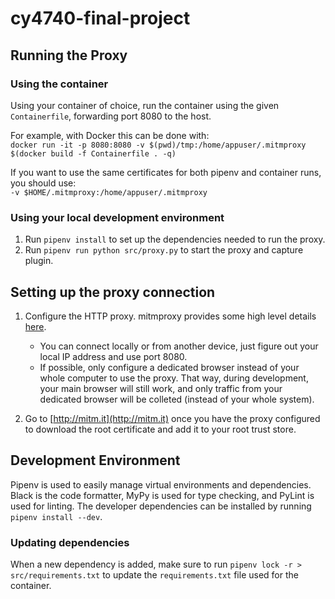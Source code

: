 # cy4740-final-project

## Running the Proxy

### Using the container

Using your container of choice, run the container using the given `Containerfile`, forwarding port
8080 to the host.

For example, with Docker this can be done with:  
`docker run -it -p 8080:8080 -v $(pwd)/tmp:/home/appuser/.mitmproxy $(docker build -f Containerfile . -q)`

If you want to use the same certificates for both pipenv and container runs, you should use:  
`-v $HOME/.mitmproxy:/home/appuser/.mitmproxy`

### Using your local development environment

1. Run `pipenv install` to set up the dependencies needed to run the proxy.
2. Run `pipenv run python src/proxy.py` to start the proxy and capture plugin.

## Setting up the proxy connection

1. Configure the HTTP proxy. mitmproxy provides some high level details
[here](https://docs.mitmproxy.org/stable/concepts-modes/#regular-proxy).
   - You can connect locally or from another device, just figure out your local IP address and use
     port 8080.
   - If possible, only configure a dedicated browser instead of your whole computer to use the 
     proxy. That way, during development, your main browser will still work, and only traffic from your
     dedicated browser will be colleted (instead of your whole system).

2. Go to [http://mitm.it](http://mitm.it) once you have the proxy configured to download the root
   certificate and add it to your root trust store.

## Development Environment

Pipenv is used to easily manage virtual environments and dependencies. Black is the code formatter,
MyPy is used for type checking, and PyLint is used for linting. The developer dependencies can
be installed by running `pipenv install --dev`.

### Updating dependencies

When a new dependency is added, make sure to run `pipenv lock -r > src/requirements.txt` to update
the `requirements.txt` file used for the container.
